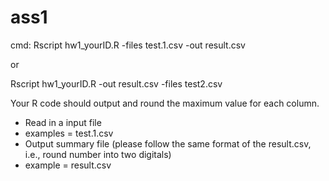 <h1>ass1</h1>

<p>cmd: Rscript hw1_yourID.R -files test.1.csv -out result.csv</p>
or
<p>Rscript hw1_yourID.R -out result.csv -files test2.csv</p>

<p>Your R code should output and round the maximum value for each column.</p>

* Read in a input file
 * examples = test.1.csv
* Output summary file (please follow the same format of the result.csv, i.e., round number into two digitals)
 * example =  result.csv
